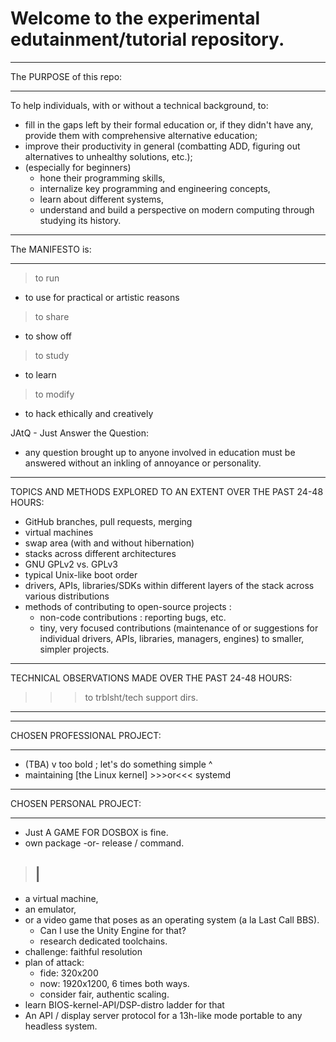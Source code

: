 # Welcome to the experimental edutainment/tutorial repository. 

__________________________________________________________________________
The PURPOSE of this repo:
__________________________________________________________________________

To help individuals, with or without a technical background, to:
- fill in the gaps left by their formal education or, if they didn't have any,
  provide them with comprehensive alternative education; 
- improve their productivity in general (combatting ADD, figuring out
  alternatives to unhealthy solutions, etc.); 
- (especially for beginners)
  - hone their programming skills,
  - internalize key programming and engineering concepts,
  - learn about different systems,
  - understand and build a perspective on modern computing through studying
    its history.
    
__________________________________________________________________________
The MANIFESTO is:
__________________________________________________________________________

> to run
  - to use for practical or artistic reasons
> to share
  - to show off
> to study
  - to learn
> to modify
  - to hack ethically and creatively
  
JAtQ - Just Answer the Question:
- any question brought up to anyone involved in education must be answered
  without an inkling of annoyance or personality. 

__________________________________________________________________________
TOPICS AND METHODS EXPLORED TO AN EXTENT OVER THE PAST 24-48 HOURS:

- GitHub branches, pull requests, merging 
- virtual machines
- swap area (with and without hibernation) 
- stacks across different architectures 
- GNU GPLv2 vs. GPLv3 
- typical Unix-like boot order
- drivers, APIs, libraries/SDKs within different layers of the stack across various distributions 
- methods of contributing to open-source projects :
  - non-code contributions : reporting bugs, etc.
  - tiny, very focused contributions (maintenance of or suggestions for individual drivers, APIs, libraries,
    managers, engines) to smaller, simpler projects. 
__________________________________________________________________________
TECHNICAL OBSERVATIONS MADE OVER THE PAST 24-48 HOURS:
>>>	to trblsht/tech support dirs.
__________________________________________________________________________


__________________________________________________________________________
CHOSEN PROFESSIONAL PROJECT:
__________________________________________________________________________

- (TBA)
v too bold ; let's do something simple ^ 
- maintaining [the Linux kernel] >>>or<<< systemd

__________________________________________________________________________
CHOSEN PERSONAL PROJECT:
__________________________________________________________________________

- Just A GAME FOR DOSBOX is fine.
- own package -or- release / command. 
> |
> -
- a virtual machine,
- an emulator,
- or a video game that poses as an operating system (a la Last Call BBS).
  - Can I use the Unity Engine for that?
  - research dedicated toolchains. 
- challenge: faithful resolution
- plan of attack:
  - fide: 320x200
  - now: 1920x1200, 6 times both ways.
  - consider fair, authentic scaling. 
- learn BIOS-kernel-API/DSP-distro ladder for that 
- An API / display server protocol for a 13h-like mode portable to any headless system.

